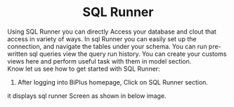 
<center><h1>SQL Runner </h1></center>

Using SQL Runner you can directly Access your database and clout that access in variety of ways. In sql Runner you can easily set up the connection, and navigate the tables under your schema. You can run pre-written sql queries view the query run history. You can create your customs views here and perform useful task with them in model section.  
Know let us see how to get started with SQL Runner:

1. After logging into BiPlus homepage, Click on SQL Runner section.

it displays sql runner Screen as shown in below image.

<!--stackedit_data:
eyJoaXN0b3J5IjpbODU0MjQ2NDI4LC0xNjQ2NTExNTc4LC0yMz
E2MzcxNTksNjYyMDQ3MDg4LC01MTE2MjUzODddfQ==
-->
